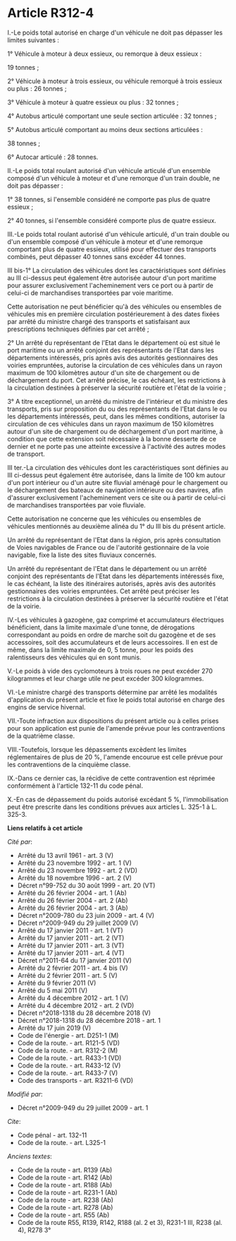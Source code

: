 # Article R312-4

I.-Le poids total autorisé en charge d'un véhicule ne doit pas dépasser les limites suivantes : 

1° Véhicule à moteur à deux essieux, ou remorque à deux essieux : 

19 tonnes ; 

2° Véhicule à moteur à trois essieux, ou véhicule remorqué à trois essieux ou plus : 26 tonnes ; 

3° Véhicule à moteur à quatre essieux ou plus : 32 tonnes ; 

4° Autobus articulé comportant une seule section articulée : 32 tonnes ; 

5° Autobus articulé comportant au moins deux sections articulées : 

38 tonnes ; 

6° Autocar articulé : 28 tonnes. 

II.-Le poids total roulant autorisé d'un véhicule articulé d'un ensemble composé d'un véhicule à moteur et d'une remorque
d'un train double, ne doit pas dépasser : 

1° 38 tonnes, si l'ensemble considéré ne comporte pas plus de quatre essieux ; 

2° 40 tonnes, si l'ensemble considéré comporte plus de quatre essieux. 

III.-Le poids total roulant autorisé d'un véhicule articulé, d'un train double ou d'un ensemble composé d'un véhicule à
moteur et d'une remorque comportant plus de quatre essieux, utilisé pour effectuer des transports combinés, peut dépasser 40
tonnes sans excéder 44 tonnes. 

III bis-1° La circulation des véhicules dont les caractéristiques sont définies au III ci-dessus peut également être
autorisée autour d'un port maritime pour assurer exclusivement l'acheminement vers ce port ou à partir de celui-ci de
marchandises transportées par voie maritime. 

Cette autorisation ne peut bénéficier qu'à des véhicules ou ensembles de véhicules mis en première circulation
postérieurement à des dates fixées par arrêté du ministre chargé des transports et satisfaisant aux prescriptions techniques
définies par cet arrêté ; 

2° Un arrêté du représentant de l'Etat dans le département où est situé le port maritime ou un arrêté conjoint des
représentants de l'Etat dans les départements intéressés, pris après avis des autorités gestionnaires des voiries empruntées,
autorise la circulation de ces véhicules dans un rayon maximum de 100 kilomètres autour d'un site de chargement ou de
déchargement du port. Cet arrêté précise, le cas échéant, les restrictions à la circulation destinées à préserver la sécurité
routière et l'état de la voirie ; 

3° A titre exceptionnel, un arrêté du ministre de l'intérieur et du ministre des transports, pris sur proposition du ou des
représentants de l'Etat dans le ou les départements intéressés, peut, dans les mêmes conditions, autoriser la circulation de
ces véhicules dans un rayon maximum de 150 kilomètres autour d'un site de chargement ou de déchargement d'un port maritime, à
condition que cette extension soit nécessaire à la bonne desserte de ce dernier et ne porte pas une atteinte excessive à
l'activité des autres modes de transport. 

III ter.-La circulation des véhicules dont les caractéristiques sont définies au III ci-dessus peut également être autorisée,
dans la limite de 100 km autour d'un port intérieur ou d'un autre site fluvial aménagé pour le chargement ou le déchargement
des bateaux de navigation intérieure ou des navires, afin d'assurer exclusivement l'acheminement vers ce site ou à partir de
celui-ci de marchandises transportées par voie fluviale. 

Cette autorisation ne concerne que les véhicules ou ensembles de véhicules mentionnés au deuxième alinéa du 1° du III bis du
présent article. 

Un arrêté du représentant de l'Etat dans la région, pris après consultation de Voies navigables de France ou de l'autorité
gestionnaire de la voie navigable, fixe la liste des sites fluviaux concernés. 

Un arrêté du représentant de l'Etat dans le département ou un arrêté conjoint des représentants de l'Etat dans les
départements intéressés fixe, le cas échéant, la liste des itinéraires autorisés, après avis des autorités gestionnaires des
voiries empruntées. Cet arrêté peut préciser les restrictions à la circulation destinées à préserver la sécurité routière et
l'état de la voirie. 

IV.-Les véhicules à gazogène, gaz comprimé et accumulateurs électriques bénéficient, dans la limite maximale d'une tonne, de
dérogations correspondant au poids en ordre de marche soit du gazogène et de ses accessoires, soit des accumulateurs et de
leurs accessoires. Il en est de même, dans la limite maximale de 0, 5 tonne, pour les poids des ralentisseurs des véhicules
qui en sont munis.

V.-Le poids à vide des cyclomoteurs à trois roues ne peut excéder 270 kilogrammes et leur charge utile ne peut excéder 300
kilogrammes. 

VI.-Le ministre chargé des transports détermine par arrêté les modalités d'application du présent article et fixe le poids
total autorisé en charge des engins de service hivernal. 

VII.-Toute infraction aux dispositions du présent article ou à celles prises pour son application est punie de l'amende
prévue pour les contraventions de la quatrième classe. 

VIII.-Toutefois, lorsque les dépassements excèdent les limites réglementaires de plus de 20 %, l'amende encourue est celle
prévue pour les contraventions de la cinquième classe. 

IX.-Dans ce dernier cas, la récidive de cette contravention est réprimée conformément à l'article 132-11 du code pénal.

X.-En cas de dépassement du poids autorisé excédant 5 %, l'immobilisation peut être prescrite dans les conditions prévues aux
articles L. 325-1 à L. 325-3.

**Liens relatifs à cet article**

_Cité par_:

  - Arrêté du 13 avril 1961 - art. 3 (V)
  - Arrêté du 23 novembre 1992 - art. 1 (V)
  - Arrêté du 23 novembre 1992 - art. 2 (VD)
  - Arrêté du 18 novembre 1996 - art. 2 (V)
  - Décret n°99-752 du 30 août 1999 - art. 20 (VT)
  - Arrêté du 26 février 2004 - art. 1 (Ab)
  - Arrêté du 26 février 2004 - art. 2 (Ab)
  - Arrêté du 26 février 2004 - art. 3 (Ab)
  - Décret n°2009-780 du 23 juin 2009 - art. 4 (V)
  - Décret n°2009-949 du 29 juillet 2009 (V)
  - Arrêté du 17 janvier 2011 - art. 1 (VT)
  - Arrêté du 17 janvier 2011 - art. 2 (VT)
  - Arrêté du 17 janvier 2011 - art. 3 (VT)
  - Arrêté du 17 janvier 2011 - art. 4 (VT)
  - Décret n°2011-64 du 17 janvier 2011 (V)
  - Arrêté du 2 février 2011 - art. 4 bis (V)
  - Arrêté du 2 février 2011 - art. 5 (V)
  - Arrêté du 9 février 2011 (V)
  - Arrêté du 5 mai 2011 (V)
  - Arrêté du 4 décembre 2012 - art. 1 (V)
  - Arrêté du 4 décembre 2012 - art. 2 (VD)
  - Décret n°2018-1318 du 28 décembre 2018 (V)
  - Décret n°2018-1318 du 28 décembre 2018 - art. 1
  - Arrêté du 17 juin 2019 (V)
  - Code de l'énergie - art. D251-1 (M)
  - Code de la route. - art. R121-5 (VD)
  - Code de la route. - art. R312-2 (M)
  - Code de la route. - art. R433-1 (VD)
  - Code de la route. - art. R433-12 (V)
  - Code de la route. - art. R433-7 (V)
  - Code des transports - art. R3211-6 (VD)

_Modifié par_:

  - Décret n°2009-949 du 29 juillet 2009 - art. 1

_Cite_:

  - Code pénal - art. 132-11
  - Code de la route. - art. L325-1

_Anciens textes_:

  - Code de la route - art. R139 (Ab)
  - Code de la route - art. R142 (Ab)
  - Code de la route - art. R188 (Ab)
  - Code de la route - art. R231-1 (Ab)
  - Code de la route - art. R238 (Ab)
  - Code de la route - art. R278 (Ab)
  - Code de la route - art. R55 (Ab)
  - Code de la route R55, R139, R142, R188 (al. 2 et 3), R231-1 III, R238 (al. 4), R278 3°
